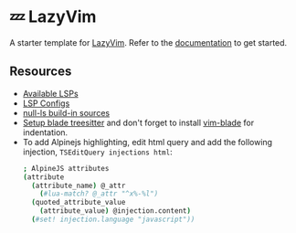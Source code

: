 # 💤 LazyVim

A starter template for [LazyVim](https://github.com/LazyVim/LazyVim). Refer to
the [documentation](https://lazyvim.github.io/installation) to get started.

## Resources

- [Available LSPs](https://mason-registry.dev/registry/list)
- [LSP Configs](https://github.com/neovim/nvim-lspconfig/blob/master/doc/server_configurations.md)
- [null-ls build-in sources](https://github.com/jose-elias-alvarez/null-ls.nvim/blob/main/doc/BUILTINS.md)
- [Setup blade treesitter](https://github.com/EmranMR/tree-sitter-blade/discussions/19)
  and don't forget to install
  [vim-blade](https://github.com/jwalton512/vim-blade) for indentation.
- To add Alpinejs highlighting, edit html query and add the following injection,
  `TSEditQuery injections html`:
  ```bash
  ; AlpineJS attributes
  (attribute
    (attribute_name) @_attr
      (#lua-match? @_attr "^x%-%l")
    (quoted_attribute_value
      (attribute_value) @injection.content)
    (#set! injection.language "javascript"))
  ```
